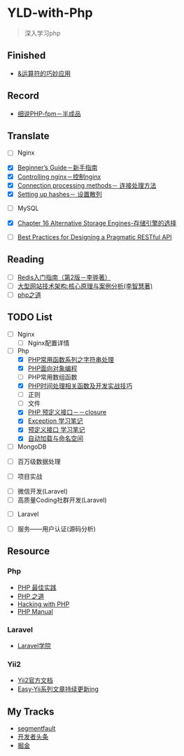 # YLD-with-Php
>深入学习php

## Finished
+ [&运算符的巧妙应用](https://github.com/YuanLianDu/YLD-with-Php/blob/master/articles/php/%26_operator.md)

## Record
+ [细说PHP-fpm－半成品](https://github.com/YuanLianDu/YLD-with-Php/blob/master/articles/php/php-fpm.md)


## Translate
+ [ ] Nginx
 - [x] [Beginner’s Guide－新手指南](https://github.com/YuanLianDu/YLD-with-Php/blob/master/translate/nginx-document/Beginner%E2%80%99s%20Guide.md)
 - [x] [Controlling nginx－控制nginx](https://github.com/YuanLianDu/YLD-with-Php/blob/master/translate/nginx-document/Controlling%20nginx.md)
 - [x] [Connection processing methods－ 连接处理方法](https://github.com/YuanLianDu/YLD-with-Php/blob/master/translate/nginx-document/Connection%20processing%20methods.md)
 - [x] [Setting up hashes－ 设置散列](https://github.com/YuanLianDu/YLD-with-Php/blob/master/translate/nginx-document/Setting%20up%20hashes.md)

+ [ ] MySQL
 - [x] [Chapter 16 Alternative Storage Engines-存储引擎的选择](https://github.com/YuanLianDu/YLD-with-Php/blob/master/articles/mysql/engine.md)

+ [ ] [Best Practices for Designing a Pragmatic RESTful API](http://www.vinaysahni.com/best-practices-for-a-pragmatic-restful-api)

## Reading

+ [ ] [Redis入门指南（第2版－李骅著）](https://github.com/YuanLianDu/YLD-with-Php/blob/master/note/redis/learning-note.md)
+ [ ] [大型网站技术架构:核心原理与案例分析(李智慧著)](https://github.com/YuanLianDu/YLD-with-Php/blob/master/note/LargeSiteArchitecture/learning-note.md)
+ [ ] [php之道](https://github.com/YuanLianDu/YLD-with-Php/blob/master/note/phpRightWay/learning-note.md)

## TODO List
+ [ ] Nginx
  - [ ] Nginx配置详情

+ [ ] Php
  - [x] [PHP常用函数系列之字符串处理](https://github.com/YuanLianDu/YLD-with-Php/blob/master/articles/php/String%20Operation.md)
  - [x] [PHP面向对象编程](https://github.com/YuanLianDu/YLD-with-Php/blob/master/articles/php/Object-Oriented%20Programming.md)
  - [ ] PHP常用数组函数
  - [x] [PHP时间处理相关函数及开发实战技巧](https://github.com/YuanLianDu/YLD-with-Php/blob/master/articles/php/time.md)
  - [ ] 正则
  - [ ] 文件
  - [x] [PHP 预定义接口－－closure](https://github.com/YuanLianDu/YLD-with-Php/blob/master/articles/php/Closure.md)
  - [x] [Exception 学习笔记](https://github.com/YuanLianDu/YLD-with-Php/blob/master/articles/php/Exception.md)
  - [x] [预定义接口 学习笔记](https://github.com/YuanLianDu/YLD-with-Php/blob/master/articles/php/ReservedInterfaces.md)
  - [x] [自动加载与命名空间](https://github.com/YuanLianDu/YLD-with-Php/blob/master/articles/php/autoload.md)

+ [ ] MongoDB
 - [ ] 百万级数据处理
  
+ [ ] 项目实战
 - [ ] 微信开发(Laravel)
 - [ ] 高质量Coding社群开发(Laravel)

+ [ ] Laravel
 - [ ] 服务——用户认证(源码分析)
 
## Resource

### Php
+ [PHP 最佳实践](http://phpbestpractices.justjavac.com/)
+ [PHP 之道](http://laravel-china.github.io/php-the-right-way/)
+ [Hacking with PHP](http://www.hackingwithphp.com/)
+ [PHP Manual](http://php.net/manual/zh/)

### Laravel
+ [Laravel学院](http://laravelacademy.org/)

### Yii2
+ [Yii2官方文档](http://www.yiichina.com/doc/guide/2.0)
+ [Easy-Yii系列文章持续更新ing](https://easy-yii.github.io/)


## My Tracks
+ [segmentfault](https://segmentfault.com/blog/yuan)
+ [开发者头条](http://toutiao.io/subjects/69694)
+ [掘金](https://gold.xitu.io/user/571dd3a51ea493006efee4a4/article)
